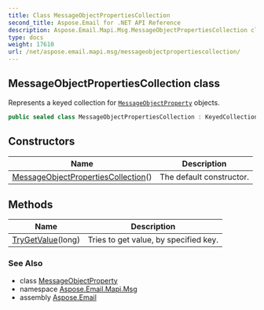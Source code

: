 ```yaml
---
title: Class MessageObjectPropertiesCollection
second_title: Aspose.Email for .NET API Reference
description: Aspose.Email.Mapi.Msg.MessageObjectPropertiesCollection class. Represents a keyed collection for MessageObjectProperty objects
type: docs
weight: 17610
url: /net/aspose.email.mapi.msg/messageobjectpropertiescollection/
---
```

## MessageObjectPropertiesCollection class

Represents a keyed collection for [`MessageObjectProperty`](../messageobjectproperty/) objects.

```csharp
public sealed class MessageObjectPropertiesCollection : KeyedCollection<long, MessageObjectProperty>
```

## Constructors

| Name | Description |
| --- | --- |
| [MessageObjectPropertiesCollection](messageobjectpropertiescollection/)() | The default constructor. |

## Methods

| Name | Description |
| --- | --- |
| [TryGetValue](../../aspose.email.mapi.msg/messageobjectpropertiescollection/trygetvalue/)(long) | Tries to get value, by specified key. |

### See Also

* class [MessageObjectProperty](../messageobjectproperty/)
* namespace [Aspose.Email.Mapi.Msg](../../aspose.email.mapi.msg/)
* assembly [Aspose.Email](../../)



